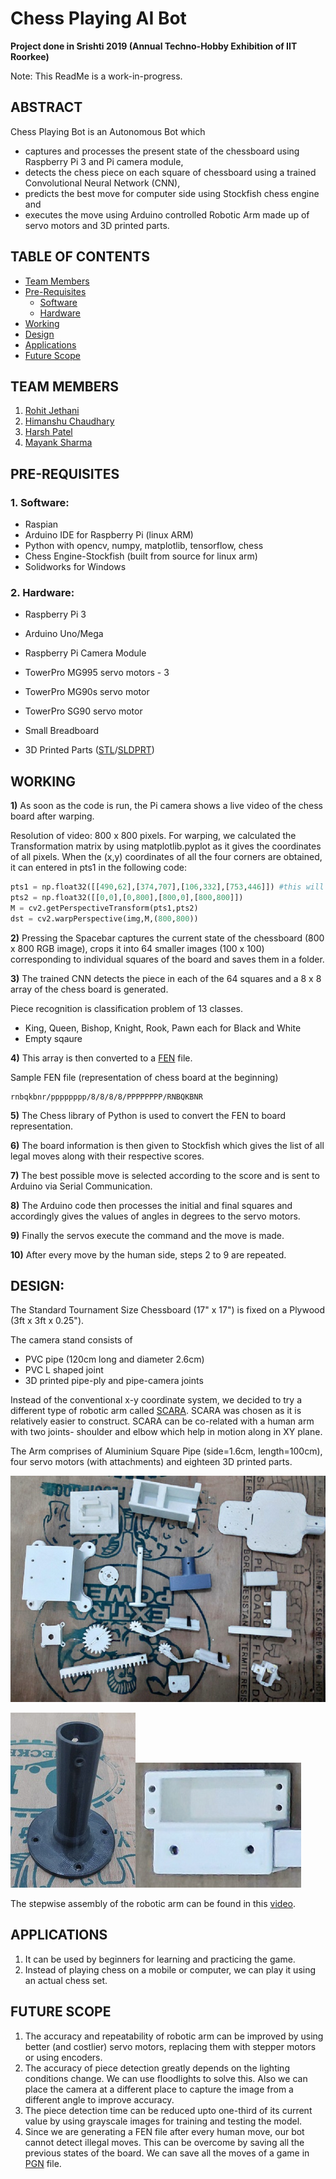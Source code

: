 # Chess Playing AI Bot
**Project done in Srishti 2019 (Annual Techno-Hobby Exhibition of IIT Roorkee)**

Note: This ReadMe is a work-in-progress.


## ABSTRACT
Chess Playing Bot is an Autonomous Bot which
* captures and processes the present state of the chessboard using Raspberry Pi 3 and Pi camera module,
* detects the chess piece on each square of chessboard using a trained Convolutional Neural Network (CNN), 
* predicts the best move for computer side using Stockfish chess engine and 
* executes the move using Arduino controlled Robotic Arm made up of servo motors and 3D printed parts.

## TABLE OF CONTENTS
- [Team Members](#team-members)
- [Pre-Requisites](#pre-requisites)
  - [Software](#software)
  - [Hardware](#hardware)
- [Working](#working)
- [Design](#design)
- [Applications](#applications)
- [Future Scope](#future-scope)

## <a name="team-members"></a>TEAM MEMBERS
1. [Rohit Jethani](https://github.com/rohitjethani)
2. [Himanshu Chaudhary](https://github.com/himanshuamd1)
3. [Harsh Patel](https://github.com/harshpatel097)
4. [Mayank Sharma](https://github.com/sharmamayank1741)

## <a name="pre-requisites"></a>PRE-REQUISITES
### <a name="software"></a>1. Software:
* Raspian
* Arduino IDE for Raspberry Pi (linux ARM)
* Python with opencv, numpy, matplotlib, tensorflow, chess
* Chess Engine-Stockfish (built from source for linux arm)
* Solidworks for Windows

### <a name="hardware"></a>2. Hardware:
* Raspberry Pi 3
* Arduino Uno/Mega
* Raspberry Pi Camera Module
* TowerPro MG995 servo motors - 3
* TowerPro MG90s servo motor
* TowerPro SG90 servo motor
* Small Breadboard

* 3D Printed Parts ([STL](STL%20files%20of%203D%20printed%20parts)/[SLDPRT](https://grabcad.com/library/chess-playing-bot-1 ))

## <a name="working"></a>WORKING
**1)** As soon as the code is run, the Pi camera shows a live video of the chess board after warping.

Resolution of video: 800 x 800 pixels.
For warping, we calculated the Transformation matrix by using matplotlib.pyplot as it gives the coordinates of all pixels. When the (x,y) coordinates of all the four corners are obtained, it can entered in pts1 in the following code:
```python
pts1 = np.float32([[490,62],[374,707],[106,332],[753,446]]) #this will change according to position and orientation of board
pts2 = np.float32([[0,0],[0,800],[800,0],[800,800]])
M = cv2.getPerspectiveTransform(pts1,pts2)
dst = cv2.warpPerspective(img,M,(800,800))
```
**2)** Pressing the Spacebar captures the current state of the chessboard (800 x 800 RGB image), crops it into 64 smaller images (100 x 100) corresponding to individual squares of the board and saves them in a folder.

**3)** The trained CNN detects the piece in each of the 64 squares and a 8 x 8 array of the chess board is generated.

Piece recognition is classification problem of 13 classes.
- King, Queen, Bishop, Knight, Rook, Pawn each for Black and White
- Empty sqaure

**4)** This array is then converted to a [FEN](https://en.wikipedia.org/wiki/Forsyth%E2%80%93Edwards_Notation) file.

Sample FEN file (representation of chess board at the beginning)
```
rnbqkbnr/pppppppp/8/8/8/8/PPPPPPPP/RNBQKBNR
```
**5)** The Chess library of Python is used to convert the FEN to board representation.

**6)** The board information is then given to Stockfish which gives the list of all legal moves along with their respective scores.

**7)** The best possible move is selected according to the score and is sent to Arduino via Serial Communication.

**8)** The Arduino code then processes the initial and final squares and accordingly gives the values of angles in degrees to the servo motors.

**9)** Finally the servos execute the command and the move is made.

**10)** After every move by the human side, steps 2 to 9 are repeated.

## <a name="design"></a> DESIGN:
The Standard Tournament Size Chessboard (17" x 17") is fixed on a Plywood (3ft x 3ft x 0.25").

The camera stand consists of
 * PVC pipe (120cm long and diameter 2.6cm)
 * PVC L shaped joint
 * 3D printed pipe-ply and pipe-camera joints


Instead of the conventional x-y coordinate system, we decided to try a different type of robotic arm called [SCARA](https://en.wikipedia.org/wiki/SCARA).
SCARA was chosen as it is relatively easier to construct.
SCARA can be co-related with a human arm with two joints- shoulder and elbow which help in motion along in XY plane.

The Arm comprises of Aluminium Square Pipe (side=1.6cm, length=100cm), four servo motors (with attachments) and eighteen 3D printed parts.

<img src="Images/3D_Printed_Parts.jpg"/>

<img src="Images/Base.jpg"/><img src="Images/elbow_motor_mount.jpg"/> 

The stepwise assembly of the robotic arm can be found in this [video](https://www.youtube.com/watch?v=0vlm5gNO9-k).

## <a name="applications"></a>APPLICATIONS
1. It can be used by beginners for learning and practicing the game.
2. Instead of playing chess on a mobile or computer, we can play it using an actual chess set.

## <a name="future-scope"></a>FUTURE SCOPE
1. The accuracy and repeatability of robotic arm can be improved by using better (and costlier) servo motors, replacing them with stepper motors or using encoders.
2. The accuracy of piece detection greatly depends on the lighting conditions change. We can use floodlights to solve this. Also we can place the camera at a different place to capture the image from a different angle to improve accuracy.
3. The piece detection time can be reduced upto one-third of its current value by using grayscale images for training and testing the model.
4. Since we are generating a FEN file after every human move, our bot cannot detect illegal moves. This can be overcome by saving all the previous states of the board. We can save all the moves of a game in [PGN](https://en.wikipedia.org/wiki/Portable_Game_Notation) file.
